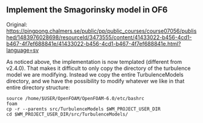 ## Implement the Smagorinsky model in OF6
Original: https://pingpong.chalmers.se/public/pp/public_courses/course07056/published/1483976028698/resourceId/3473555/content/41433022-b456-4cd1-b467-4f7ef688841e/41433022-b456-4cd1-b467-4f7ef688841e.html?language=sv

As noticed above, the implementation is now templated (different from v2.4.0). That makes it difficult to only copy the directory of the turbulence model we are modifying. Instead we copy the entire TurbulenceModels directory, and we have the possibility to modify whatever we like in that entire directory structure:

	source /home/$USER/OpenFOAM/OpenFOAM-6.0/etc/bashrc 
	foam
	cp -r --parents src/TurbulenceModels $WM_PROJECT_USER_DIR
	cd $WM_PROJECT_USER_DIR/src/TurbulenceModels/
	

